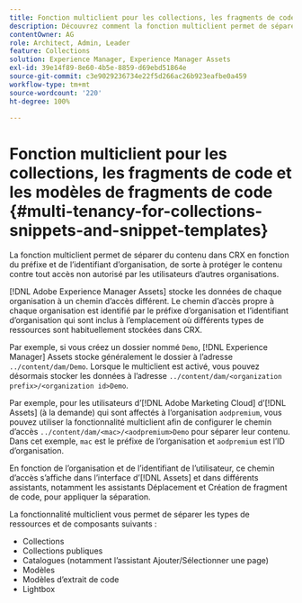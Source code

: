 ```yaml
---
title: Fonction multiclient pour les collections, les fragments de code et les modèles de fragments de code
description: Découvrez comment la fonction multiclient permet de séparer du contenu dans le référentiel CRX en fonction de l’organisation du client afin d’empêcher tout accès non autorisé.
contentOwner: AG
role: Architect, Admin, Leader
feature: Collections
solution: Experience Manager, Experience Manager Assets
exl-id: 39e14f89-8e60-4b5e-8859-d69ebd51864e
source-git-commit: c3e9029236734e22f5d266ac26b923eafbe0a459
workflow-type: tm+mt
source-wordcount: '220'
ht-degree: 100%

---
```


# Fonction multiclient pour les collections, les fragments de code et les modèles de fragments de code {#multi-tenancy-for-collections-snippets-and-snippet-templates}

La fonction multiclient permet de séparer du contenu dans CRX en fonction du préfixe et de l’identifiant d’organisation, de sorte à protéger le contenu contre tout accès non autorisé par les utilisateurs d’autres organisations.

[!DNL Adobe Experience Manager Assets] stocke les données de chaque organisation à un chemin d’accès différent. Le chemin d’accès propre à chaque organisation est identifié par le préfixe d’organisation et l’identifiant d’organisation qui sont inclus à l’emplacement où différents types de ressources sont habituellement stockées dans CRX.

Par exemple, si vous créez un dossier nommé `Demo`, [!DNL Experience Manager] Assets stocke généralement le dossier à l’adresse `../content/dam/Demo`. Lorsque le multiclient est activé, vous pouvez désormais stocker les données à l’adresse `../content/dam/<organization prefix>/<organization id>Demo`.

Par exemple, pour les utilisateurs d’[!DNL Adobe Marketing Cloud] d’[!DNL Assets] (à la demande) qui sont affectés à l’organisation `aodpremium`, vous pouvez utiliser la fonctionnalité multiclient afin de configurer le chemin d’accès `../content/dam/<mac>/<aodpremium>Demo` pour séparer leur contenu. Dans cet exemple, `mac` est le préfixe de l’organisation et `aodpremium` est l’ID d’organisation.

En fonction de l’organisation et de l’identifiant de l’utilisateur, ce chemin d’accès s’affiche dans l’interface d’[!DNL Assets] et dans différents assistants, notamment les assistants Déplacement et Création de fragment de code, pour appliquer la séparation.

La fonctionnalité multiclient vous permet de séparer les types de ressources et de composants suivants :

* Collections
* Collections publiques
* Catalogues (notamment l’assistant Ajouter/Sélectionner une page)
* Modèles
* Modèles d’extrait de code
* Lightbox
